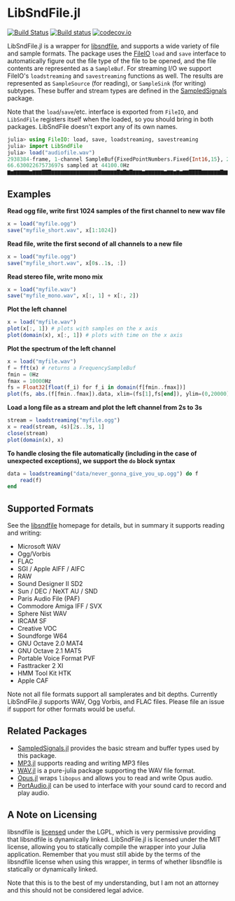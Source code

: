 LibSndFile.jl
=============
[![Build Status](https://travis-ci.org/JuliaAudio/LibSndFile.jl.svg?branch=master)](https://travis-ci.org/JuliaAudio/LibSndFile.jl)
[![Build status](https://ci.appveyor.com/api/projects/status/1wdo413vf375i1vr/branch/master?svg=true)](https://ci.appveyor.com/project/ssfrr/libsndfile-jl/branch/master)
[![codecov.io](https://codecov.io/github/JuliaAudio/LibSndFile.jl/coverage.svg?branch=master)](https://codecov.io/github/JuliaAudio/LibSndFile.jl?branch=master)

LibSndFile.jl is a wrapper for [libsndfile](http://www.mega-nerd.com/libsndfile/), and supports a wide variety of file and sample formats. The package uses the [FileIO](https://github.com/JuliaIO/FileIO.jl) `load` and `save` interface to automatically figure out the file type of the file to be opened, and the file contents are represented as a `SampleBuf`. For streaming I/O we support FileIO's `loadstreaming` and `savestreaming` functions as well. The results are represented as `SampleSource` (for reading), or `SampleSink` (for writing) subtypes. These buffer and stream types are defined in the [SampledSignals](https://github.com/JuliaAudio/SampledSignals.jl) package.

Note that the `load`/`save`/etc. interface is exported from `FileIO`, and `LibSndFile` registers itself when the loaded, so you should bring in both packages. LibSndFile doesn't export any of its own names.

```julia
julia> using FileIO: load, save, loadstreaming, savestreaming
julia> import LibSndFile
julia> load("audiofile.wav")
2938384-frame, 1-channel SampleBuf{FixedPointNumbers.Fixed{Int16,15}, 2}
66.63002267573697s sampled at 44100.0Hz
▆▅▆▆▆▆▆▅▆▆▆▇▇▇▆▆▆▆▆▆▆▆▆▆▆▆▆▆▆▇▆▆▆▆▆▇▆▇▆▇▆▆▆▅▆▆▆▆▆▆▅▆▆▅▆▅▆▆▇▇▇▇▆▆▆▆▆▆▇▆▆▆▆▆▆▆▇▆▇▂
```

## Examples

**Read ogg file, write first 1024 samples of the first channel to new wav file**
```julia
x = load("myfile.ogg")
save("myfile_short.wav", x[1:1024])
```

**Read file, write the first second of all channels to a new file**
```julia
x = load("myfile.ogg")
save("myfile_short.wav", x[0s..1s, :])
```

**Read stereo file, write mono mix**
```julia
x = load("myfile.wav")
save("myfile_mono.wav", x[:, 1] + x[:, 2])
```

**Plot the left channel**
```julia
x = load("myfile.wav")
plot(x[:, 1]) # plots with samples on the x axis
plot(domain(x), x[:, 1]) # plots with time on the x axis
```

**Plot the spectrum of the left channel**
```julia
x = load("myfile.wav")
f = fft(x) # returns a FrequencySampleBuf
fmin = 0Hz
fmax = 10000Hz
fs = Float32[float(f_i) for f_i in domain(f[fmin..fmax])]
plot(fs, abs.(f[fmin..fmax]).data, xlim=(fs[1],fs[end]), ylim=(0,20000))
```

**Load a long file as a stream and plot the left channel from 2s to 3s**
```julia
stream = loadstreaming("myfile.ogg")
x = read(stream, 4s)[2s..3s, 1]
close(stream)
plot(domain(x), x)
```

**To handle closing the file automatically (including in the case of unexpected exceptions), we support the `do` block syntax**

```julia
data = loadstreaming("data/never_gonna_give_you_up.ogg") do f
    read(f)
end
```

## Supported Formats

See the [libsndfile](http://www.mega-nerd.com/libsndfile/) homepage for details, but in summary it supports reading and writing:

* Microsoft WAV
* Ogg/Vorbis
* FLAC
* SGI / Apple AIFF / AIFC
* RAW
* Sound Designer II SD2
* Sun / DEC / NeXT AU / SND
* Paris Audio File (PAF)
* Commodore Amiga IFF / SVX
* Sphere Nist WAV
* IRCAM SF
* Creative VOC
* Soundforge W64
* GNU Octave 2.0 MAT4
* GNU Octave 2.1 MAT5
* Portable Voice Format PVF
* Fasttracker 2 XI
* HMM Tool Kit HTK
* Apple CAF

Note not all file formats support all samplerates and bit depths. Currently LibSndFile.jl supports WAV, Ogg Vorbis, and FLAC files. Please file an issue if support for other formats would be useful.

## Related Packages

* [SampledSignals.jl](https://github.com/JuliaAudio/SampledSignals.jl) provides the basic stream and buffer types used by this package.
* [MP3.jl](https://github.com/JuliaAudio/MP3.jl) supports reading and writing MP3 files
* [WAV.jl](https://github.com/dancasimiro/WAV.jl) is a pure-julia package supporting the WAV file format.
* [Opus.jl](https://github.com/staticfloat/Opus.jl) wraps `libopus` and allows you to read and write Opus audio.
* [PortAudio.jl](https://github.com/JuliaAudio/PortAudio.jl) can be used to interface with your sound card to record and play audio.


## A Note on Licensing

libsndfile is [licensed](http://www.mega-nerd.com/libsndfile/#Licensing) under the LGPL, which is very permissive providing that libsndfile is dynamically linked. LibSndFile.jl is licensed under the MIT license, allowing you to statically compile the wrapper into your Julia application. Remember that you must still abide by the terms of the libsndfile license when using this wrapper, in terms of whether libsndfile is statically or dynamically linked.

Note that this is to the best of my understanding, but I am not an attorney and this should not be considered legal advice.
